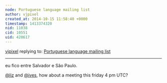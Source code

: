 ```yaml
---
node: Portuguese language mailing list
author: vjpixel
created_at: 2014-10-15 11:58:40 +0000
timestamp: 1413374320
nid: 11038
cid: 10551
uid: 420617
---
```




[vjpixel](../profile/vjpixel) replying to: [Portuguese language mailing list](../notes/vjpixel/08-11-2014/portuguese-language-mailing-list)

----
eu fico entre Salvador e São Paulo.

[@liz](/profile/liz) and [@ives](/profile/ives), how about a meeting this friday 4 pm UTC?